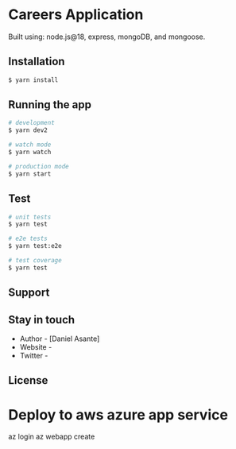 # Careers Application

Built using: node.js@18, express, mongoDB, and mongoose.

## Installation

```bash
$ yarn install
```

## Running the app

```bash
# development
$ yarn dev2

# watch mode
$ yarn watch

# production mode
$ yarn start
```
<!-- TODO -->
## Test

```bash
# unit tests
$ yarn test

# e2e tests
$ yarn test:e2e

# test coverage
$ yarn test
```
## Support

## Stay in touch

- Author - [Daniel Asante]
- Website - []()
- Twitter - []()

## License

# Deploy to aws azure app service
az login
az webapp create
